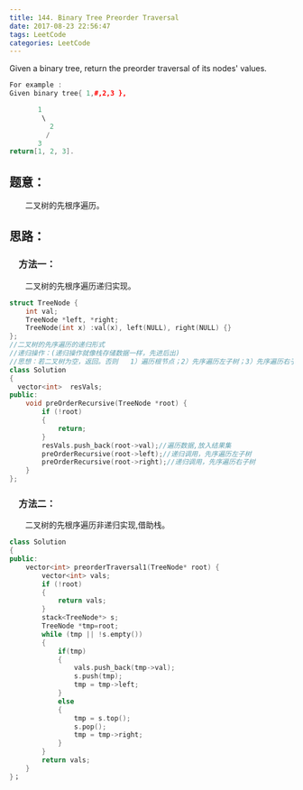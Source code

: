 ```yaml
---
title: 144. Binary Tree Preorder Traversal
date: 2017-08-23 22:56:47
tags: LeetCode
categories: LeetCode
---
```


Given a binary tree, return the preorder traversal of its nodes' values.

```c++
For example :
Given binary tree{ 1,#,2,3 },

       1
        \
          2
         /
       3
return[1, 2, 3].
```

<!--more-->

## 题意：

　　二叉树的先根序遍历。

## 思路：

### 　方法一：

　　二叉树的先根序遍历递归实现。

```c++
struct TreeNode {
	int val;
	TreeNode *left, *right;
	TreeNode(int x) :val(x), left(NULL), right(NULL) {}
};
//二叉树的先序遍历的递归形式
//递归操作：(递归操作就像栈存储数据一样，先进后出)
//思想：若二叉树为空，返回。否则   1）遍历根节点；2）先序遍历左子树；3）先序遍历右子树
class Solution
{
  vector<int>  resVals;
public:
    void preOrderRecursive(TreeNode *root) {
        if (!root)
        {
            return;
        }
        resVals.push_back(root->val);//遍历数据,放入结果集
        preOrderRecursive(root->left);//递归调用，先序遍历左子树  
        preOrderRecursive(root->right);//递归调用，先序遍历右子树  
    }  
};
```

### 　方法二：

　　二叉树的先根序遍历非递归实现,借助栈。

```c++
class Solution
{
public:
    vector<int> preorderTraversal1(TreeNode* root) {
        vector<int> vals;
        if (!root)
        {
            return vals;
        }
        stack<TreeNode*> s;
      	TreeNode *tmp=root;
        while (tmp || !s.empty())
        {
          	if(tmp)
            {
                vals.push_back(tmp->val);
              	s.push(tmp);
              	tmp = tmp->left;
            }
          	else
            {
                tmp = s.top();
               	s.pop();
              	tmp = tmp->right;
            }
        }
        return vals;
    }
}；
```

